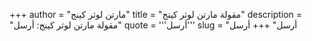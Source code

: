 +++
author = "مارتن لوثر كينج"
title = "مقولة مارتن لوثر كينج"
description = "مقولة مارتن لوثر كينج: أرسل"
quote = '''أرسل''' 
slug = "أرسل"
+++
أرسل
